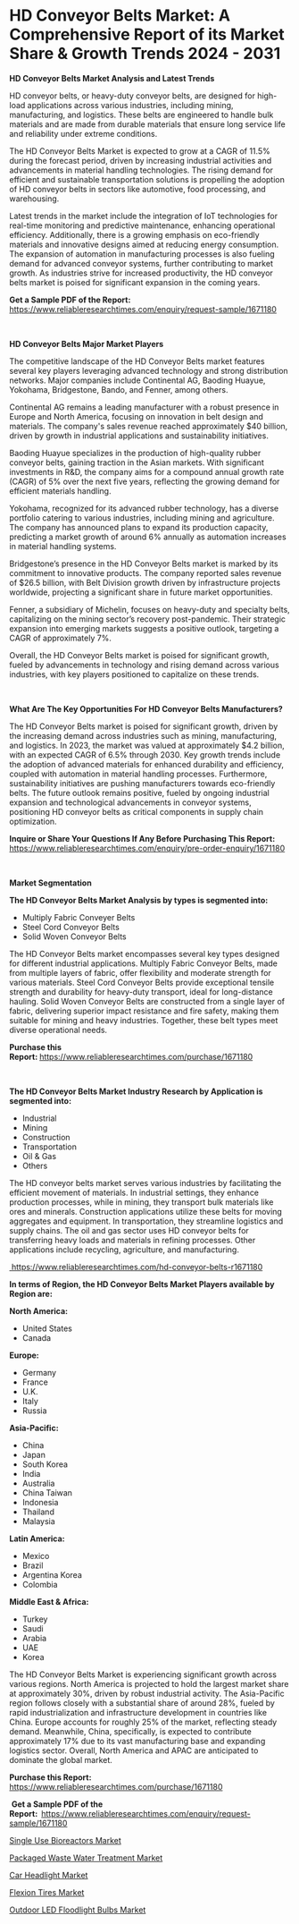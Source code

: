 <p><h1>HD Conveyor Belts Market: A Comprehensive Report of its Market Share & Growth Trends 2024 - 2031</h1></p><p><strong>HD Conveyor Belts Market Analysis and Latest Trends</strong></p>
<p><p>HD conveyor belts, or heavy-duty conveyor belts, are designed for high-load applications across various industries, including mining, manufacturing, and logistics. These belts are engineered to handle bulk materials and are made from durable materials that ensure long service life and reliability under extreme conditions. </p><p>The HD Conveyor Belts Market is expected to grow at a CAGR of 11.5% during the forecast period, driven by increasing industrial activities and advancements in material handling technologies. The rising demand for efficient and sustainable transportation solutions is propelling the adoption of HD conveyor belts in sectors like automotive, food processing, and warehousing. </p><p>Latest trends in the market include the integration of IoT technologies for real-time monitoring and predictive maintenance, enhancing operational efficiency. Additionally, there is a growing emphasis on eco-friendly materials and innovative designs aimed at reducing energy consumption. The expansion of automation in manufacturing processes is also fueling demand for advanced conveyor systems, further contributing to market growth. As industries strive for increased productivity, the HD conveyor belts market is poised for significant expansion in the coming years.</p></p>
<p><strong>Get a Sample PDF of the Report:&nbsp;</strong> <a href="https://www.reliableresearchtimes.com/enquiry/request-sample/1671180?utm_campaign=1425&utm_medium=2&utm_source=Github&utm_content=ia&utm_term=10102024&utm_id=hd-conveyor-belts">https://www.reliableresearchtimes.com/enquiry/request-sample/1671180</a></p>
<p>&nbsp;</p>
<p><strong>HD Conveyor Belts Major Market Players</strong></p>
<p><p>The competitive landscape of the HD Conveyor Belts market features several key players leveraging advanced technology and strong distribution networks. Major companies include Continental AG, Baoding Huayue, Yokohama, Bridgestone, Bando, and Fenner, among others. </p><p>Continental AG remains a leading manufacturer with a robust presence in Europe and North America, focusing on innovation in belt design and materials. The company's sales revenue reached approximately $40 billion, driven by growth in industrial applications and sustainability initiatives.</p><p>Baoding Huayue specializes in the production of high-quality rubber conveyor belts, gaining traction in the Asian markets. With significant investments in R&D, the company aims for a compound annual growth rate (CAGR) of 5% over the next five years, reflecting the growing demand for efficient materials handling.</p><p>Yokohama, recognized for its advanced rubber technology, has a diverse portfolio catering to various industries, including mining and agriculture. The company has announced plans to expand its production capacity, predicting a market growth of around 6% annually as automation increases in material handling systems.</p><p>Bridgestone’s presence in the HD Conveyor Belts market is marked by its commitment to innovative products. The company reported sales revenue of $26.5 billion, with Belt Division growth driven by infrastructure projects worldwide, projecting a significant share in future market opportunities.</p><p>Fenner, a subsidiary of Michelin, focuses on heavy-duty and specialty belts, capitalizing on the mining sector’s recovery post-pandemic. Their strategic expansion into emerging markets suggests a positive outlook, targeting a CAGR of approximately 7%.</p><p>Overall, the HD Conveyor Belts market is poised for significant growth, fueled by advancements in technology and rising demand across various industries, with key players positioned to capitalize on these trends.</p></p>
<p>&nbsp;</p>
<p><strong>What Are The Key Opportunities For HD Conveyor Belts Manufacturers?</strong></p>
<p><p>The HD Conveyor Belts market is poised for significant growth, driven by the increasing demand across industries such as mining, manufacturing, and logistics. In 2023, the market was valued at approximately $4.2 billion, with an expected CAGR of 6.5% through 2030. Key growth trends include the adoption of advanced materials for enhanced durability and efficiency, coupled with automation in material handling processes. Furthermore, sustainability initiatives are pushing manufacturers towards eco-friendly belts. The future outlook remains positive, fueled by ongoing industrial expansion and technological advancements in conveyor systems, positioning HD conveyor belts as critical components in supply chain optimization.</p></p>
<p><strong>Inquire or Share Your Questions If Any Before Purchasing This Report:</strong> <a href="https://www.reliableresearchtimes.com/enquiry/pre-order-enquiry/1671180?utm_campaign=1425&utm_medium=2&utm_source=Github&utm_content=ia&utm_term=10102024&utm_id=hd-conveyor-belts">https://www.reliableresearchtimes.com/enquiry/pre-order-enquiry/1671180</a></p>
<p>&nbsp;</p>
<p><strong>Market Segmentation</strong></p>
<p><strong>The HD Conveyor Belts Market Analysis by types is segmented into:</strong></p>
<p><ul><li>Multiply Fabric Conveyer Belts</li><li>Steel Cord Conveyor Belts</li><li>Solid Woven Conveyor Belts</li></ul></p>
<p><p>The HD Conveyor Belts market encompasses several key types designed for different industrial applications. Multiply Fabric Conveyor Belts, made from multiple layers of fabric, offer flexibility and moderate strength for various materials. Steel Cord Conveyor Belts provide exceptional tensile strength and durability for heavy-duty transport, ideal for long-distance hauling. Solid Woven Conveyor Belts are constructed from a single layer of fabric, delivering superior impact resistance and fire safety, making them suitable for mining and heavy industries. Together, these belt types meet diverse operational needs.</p></p>
<p><strong>Purchase this Report:&nbsp;</strong><a href="https://www.reliableresearchtimes.com/purchase/1671180?utm_campaign=1425&utm_medium=2&utm_source=Github&utm_content=ia&utm_term=10102024&utm_id=hd-conveyor-belts">https://www.reliableresearchtimes.com/purchase/1671180</a></p>
<p>&nbsp;</p>
<p><strong>The HD Conveyor Belts Market Industry Research by Application is segmented into:</strong></p>
<p><ul><li>Industrial</li><li>Mining</li><li>Construction</li><li>Transportation</li><li>Oil & Gas</li><li>Others</li></ul></p>
<p><p>The HD conveyor belts market serves various industries by facilitating the efficient movement of materials. In industrial settings, they enhance production processes, while in mining, they transport bulk materials like ores and minerals. Construction applications utilize these belts for moving aggregates and equipment. In transportation, they streamline logistics and supply chains. The oil and gas sector uses HD conveyor belts for transferring heavy loads and materials in refining processes. Other applications include recycling, agriculture, and manufacturing.</p></p>
<p><a href="https://www.reliableresearchtimes.com/hd-conveyor-belts-r1671180?utm_campaign=1425&utm_medium=2&utm_source=Github&utm_content=ia&utm_term=10102024&utm_id=hd-conveyor-belts">&nbsp;https://www.reliableresearchtimes.com/hd-conveyor-belts-r1671180</a></p>
<p><strong>In terms of Region, the HD Conveyor Belts Market Players available by Region are:</strong></p>
<p>
    <p> <strong> North America: </strong>
        <ul>
            <li>United States</li>
            <li>Canada</li>
        </ul>
        </p> 
    <p> <strong> Europe: </strong>
        <ul>
            <li>Germany</li>
            <li>France</li>
            <li>U.K.</li>
            <li>Italy</li>
            <li>Russia</li>
        </ul>
        </p> 
    <p> <strong> Asia-Pacific: </strong>
        <ul>
            <li>China</li>
            <li>Japan</li>
            <li>South Korea</li>
            <li>India</li>
            <li>Australia</li>
            <li>China Taiwan</li>
            <li>Indonesia</li>
            <li>Thailand</li>
            <li>Malaysia</li>
        </ul>
        </p> 
    <p> <strong> Latin America: </strong>
        <ul>
            <li>Mexico</li>
            <li>Brazil</li>
            <li>Argentina Korea</li>
            <li>Colombia</li>
        </ul>
        </p> 
    <p> <strong> Middle East & Africa: </strong>
        <ul>
            <li>Turkey</li>
            <li>Saudi</li>
            <li>Arabia</li>
            <li>UAE</li>
            <li>Korea</li>
        </ul>
    </p>
    </p>
<p><p>The HD Conveyor Belts Market is experiencing significant growth across various regions. North America is projected to hold the largest market share at approximately 30%, driven by robust industrial activity. The Asia-Pacific region follows closely with a substantial share of around 28%, fueled by rapid industrialization and infrastructure development in countries like China. Europe accounts for roughly 25% of the market, reflecting steady demand. Meanwhile, China, specifically, is expected to contribute approximately 17% due to its vast manufacturing base and expanding logistics sector. Overall, North America and APAC are anticipated to dominate the global market.</p></p>
<p><strong>Purchase this Report: </strong><a href="https://www.reliableresearchtimes.com/purchase/1671180?utm_campaign=1425&utm_medium=2&utm_source=Github&utm_content=ia&utm_term=10102024&utm_id=hd-conveyor-belts">https://www.reliableresearchtimes.com/purchase/1671180</a></p>
<p>&nbsp;<strong>Get a Sample PDF of the Report:&nbsp;&nbsp;</strong><a href="https://www.reliableresearchtimes.com/enquiry/request-sample/1671180?utm_campaign=1425&utm_medium=2&utm_source=Github&utm_content=ia&utm_term=10102024&utm_id=hd-conveyor-belts">https://www.reliableresearchtimes.com/enquiry/request-sample/1671180</a></p>
<p><strong></strong></p>
<p><p><a href="https://www.linkedin.com/pulse/single-use-bioreactors-market-segmentation-geographical-dngie?utm_campaign=1425&utm_medium=2&utm_source=Github&utm_content=ia&utm_term=10102024&utm_id=hd-conveyor-belts">Single Use Bioreactors Market</a></p><p><a href="https://www.linkedin.com/pulse/emerging-opportunities-challenges-global-packaged-waste-water-3e2lf?utm_campaign=1425&utm_medium=2&utm_source=Github&utm_content=ia&utm_term=10102024&utm_id=hd-conveyor-belts">Packaged Waste Water Treatment Market</a></p><p><a href="https://www.linkedin.com/pulse/car-headlight-market-trends-growth-outlook-2024-2031-z5ywf?utm_campaign=1425&utm_medium=2&utm_source=Github&utm_content=ia&utm_term=10102024&utm_id=hd-conveyor-belts">Car Headlight Market</a></p><p><a href="https://github.com/petbigbeepjn/Market-Research-Report-List-1/blob/main/flexion-tires-market.md?utm_campaign=1425&utm_medium=2&utm_source=Github&utm_content=ia&utm_term=10102024&utm_id=hd-conveyor-belts">Flexion Tires Market</a></p><p><a href="https://www.linkedin.com/pulse/exploring-outdoor-led-floodlight-bulbs-market-dynamics-revenue-eizoe?utm_campaign=1425&utm_medium=2&utm_source=Github&utm_content=ia&utm_term=10102024&utm_id=hd-conveyor-belts">Outdoor LED Floodlight Bulbs Market</a></p></p>